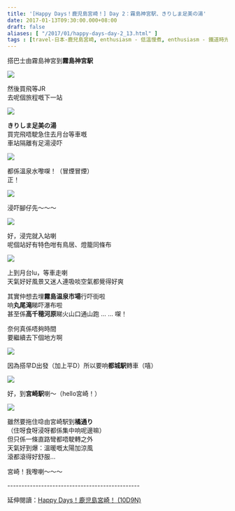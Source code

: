 ```yaml
---
title: '[Happy Days！鹿児島宮崎！] Day 2：霧島神宮駅、きりしま足美の湯'
date: 2017-01-13T09:30:00.000+08:00
draft: false
aliases: [ "/2017/01/happy-days-day-2_13.html" ]
tags : [travel-日本-鹿兒島宮崎, enthusiasm - 低溫慢煮, enthusiasm - 鐵道時光]
---
```


搭巴士由霧島神宮到**霧島神宮駅**  

![](/images/kojkmi2c1.jpg)

然後買飛等JR  
去呢個旅程嘅下一站  

![](/images/kojkmi2c2.jpg)

**きりしま足美の湯**  
買完飛唔駛急住去月台等車嘅  
車站隔離有足湯浸吓  

![](/images/kojkmi2c.jpg)

都係溫泉水嚟㗎！（冒煙冒煙）  
正！  

![](/images/kojkmi2c3.jpg)

浸吓腳仔先～～～  

![](/images/kojkmi2c4.jpg)

好，浸完就入站喇  
呢個站好有特色咁有鳥居、燈籠同條布  

![](/images/kojkmi2c5.jpg)

上到月台lu，等車走喇  
天氣好好風景又迷人連吸啖空氣都覺得好爽  
  
其實仲想去埋**霧島温泉市場**行吓街啦  
响**丸尾滝**睇吓瀑布啦  
甚至係**高千穂河原**睇火山口通山跑 ... ... 㗎！  
  
奈何真係唔夠時間  
要繼續去下個地方啊  

![](/images/kojkmi2c6.jpg)

因為搭早D出發（加上平D）所以要响**都城駅**轉車（嘻）  

![](/images/kojkmi2c7.jpg)

好，到**宮崎駅**喇～（hello宮崎！）  

![](/images/kojkmi2c8.jpg)

雖然要拖住喼由宮崎駅到**橘通り**  
（住呀食呀浸呀都係集中响呢邊嘛）  
但只係一條直路彎都唔駛轉之外  
天氣好到爆：溫暖嘅太陽加涼風  
滾都滾得好舒服...  
  
宮崎！我嚟喇～～～  
  
\-----------------------------------------------  
  
延伸閱讀：[Happy Days！鹿児島宮崎！ (10D9N)](https://hidie.net/kojkmi10d9n/)
